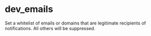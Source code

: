 dev_emails
==========

Set a whitelist of emails or domains that are legitimate recipients of notifications.  All others will be suppressed.
